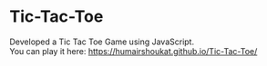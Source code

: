 # Tic-Tac-Toe
Developed a Tic Tac Toe Game using JavaScript.<br>
You can play it here: https://humairshoukat.github.io/Tic-Tac-Toe/
